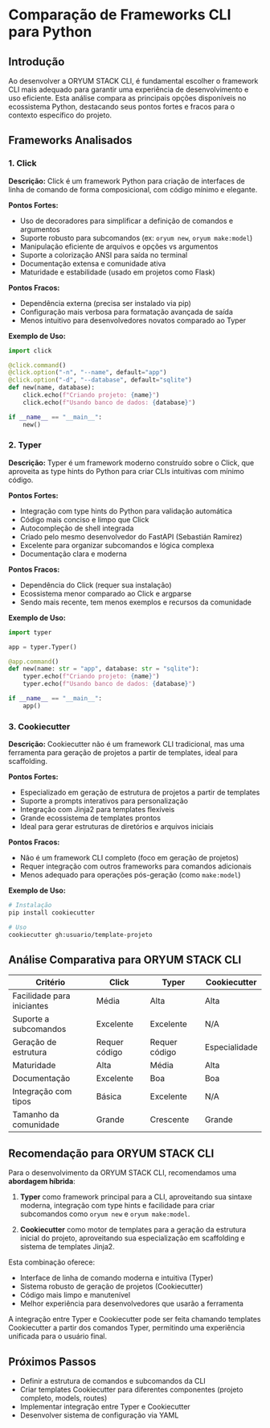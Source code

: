 # Comparação de Frameworks CLI para Python

## Introdução

Ao desenvolver a ORYUM STACK CLI, é fundamental escolher o framework CLI mais adequado para garantir uma experiência de desenvolvimento e uso eficiente. Esta análise compara as principais opções disponíveis no ecossistema Python, destacando seus pontos fortes e fracos para o contexto específico do projeto.

## Frameworks Analisados

### 1. Click

**Descrição:** Click é um framework Python para criação de interfaces de linha de comando de forma composicional, com código mínimo e elegante.

**Pontos Fortes:**
- Uso de decoradores para simplificar a definição de comandos e argumentos
- Suporte robusto para subcomandos (ex: `oryum new`, `oryum make:model`)
- Manipulação eficiente de arquivos e opções vs argumentos
- Suporte a colorização ANSI para saída no terminal
- Documentação extensa e comunidade ativa
- Maturidade e estabilidade (usado em projetos como Flask)

**Pontos Fracos:**
- Dependência externa (precisa ser instalado via pip)
- Configuração mais verbosa para formatação avançada de saída
- Menos intuitivo para desenvolvedores novatos comparado ao Typer

**Exemplo de Uso:**
```python
import click

@click.command()
@click.option("-n", "--name", default="app")
@click.option("-d", "--database", default="sqlite")
def new(name, database):
    click.echo(f"Criando projeto: {name}")
    click.echo(f"Usando banco de dados: {database}")

if __name__ == "__main__":
    new()
```

### 2. Typer

**Descrição:** Typer é um framework moderno construído sobre o Click, que aproveita as type hints do Python para criar CLIs intuitivas com mínimo código.

**Pontos Fortes:**
- Integração com type hints do Python para validação automática
- Código mais conciso e limpo que Click
- Autocompleção de shell integrada
- Criado pelo mesmo desenvolvedor do FastAPI (Sebastián Ramírez)
- Excelente para organizar subcomandos e lógica complexa
- Documentação clara e moderna

**Pontos Fracos:**
- Dependência do Click (requer sua instalação)
- Ecossistema menor comparado ao Click e argparse
- Sendo mais recente, tem menos exemplos e recursos da comunidade

**Exemplo de Uso:**
```python
import typer

app = typer.Typer()

@app.command()
def new(name: str = "app", database: str = "sqlite"):
    typer.echo(f"Criando projeto: {name}")
    typer.echo(f"Usando banco de dados: {database}")

if __name__ == "__main__":
    app()
```

### 3. Cookiecutter

**Descrição:** Cookiecutter não é um framework CLI tradicional, mas uma ferramenta para geração de projetos a partir de templates, ideal para scaffolding.

**Pontos Fortes:**
- Especializado em geração de estrutura de projetos a partir de templates
- Suporte a prompts interativos para personalização
- Integração com Jinja2 para templates flexíveis
- Grande ecossistema de templates prontos
- Ideal para gerar estruturas de diretórios e arquivos iniciais

**Pontos Fracos:**
- Não é um framework CLI completo (foco em geração de projetos)
- Requer integração com outros frameworks para comandos adicionais
- Menos adequado para operações pós-geração (como `make:model`)

**Exemplo de Uso:**
```bash
# Instalação
pip install cookiecutter

# Uso
cookiecutter gh:usuario/template-projeto
```

## Análise Comparativa para ORYUM STACK CLI

| Critério | Click | Typer | Cookiecutter |
|----------|-------|-------|--------------|
| Facilidade para iniciantes | Média | Alta | Alta |
| Suporte a subcomandos | Excelente | Excelente | N/A |
| Geração de estrutura | Requer código | Requer código | Especialidade |
| Maturidade | Alta | Média | Alta |
| Documentação | Excelente | Boa | Boa |
| Integração com tipos | Básica | Excelente | N/A |
| Tamanho da comunidade | Grande | Crescente | Grande |

## Recomendação para ORYUM STACK CLI

Para o desenvolvimento da ORYUM STACK CLI, recomendamos uma **abordagem híbrida**:

1. **Typer** como framework principal para a CLI, aproveitando sua sintaxe moderna, integração com type hints e facilidade para criar subcomandos como `oryum new` e `oryum make:model`.

2. **Cookiecutter** como motor de templates para a geração da estrutura inicial do projeto, aproveitando sua especialização em scaffolding e sistema de templates Jinja2.

Esta combinação oferece:
- Interface de linha de comando moderna e intuitiva (Typer)
- Sistema robusto de geração de projetos (Cookiecutter)
- Código mais limpo e manutenível
- Melhor experiência para desenvolvedores que usarão a ferramenta

A integração entre Typer e Cookiecutter pode ser feita chamando templates Cookiecutter a partir dos comandos Typer, permitindo uma experiência unificada para o usuário final.

## Próximos Passos

- Definir a estrutura de comandos e subcomandos da CLI
- Criar templates Cookiecutter para diferentes componentes (projeto completo, models, routes)
- Implementar integração entre Typer e Cookiecutter
- Desenvolver sistema de configuração via YAML
